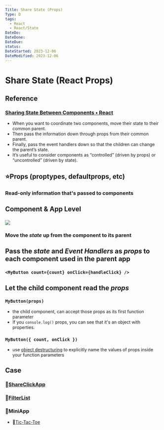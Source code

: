 ```yaml
---
Title: Share State (Props)
Type: D
tags:
  - React
  - React/State
DateDo: 
DateDone: 
DateDue: 
status: 
DateStarted: 2023-12-06
DateModified: 2023-12-06
---
```


# Share State (React Props)

## Reference

### [Sharing State Between Components • React](https://beta.reactjs.org/learn/sharing-state-between-components#recap)
- When you want to coordinate two components, move their state to their common parent.
- Then pass the information down through props from their common parent.
- Finally, pass the event handlers down so that the children can change the parent’s state.
- It’s useful to consider components as “controlled” (driven by props) or “uncontrolled” (driven by state).

## ⭐Props (proptypes, defaultprops, etc)

### Read-only information that's passed to components

## Component & App Level

### ![](Paste%20image%201701567850607image.png)

### Move the *state* up from the component to its parent

## Pass the *state* and *Event Handlers* as *props* to each component used in the parent app

### `<MyButton count={count} onClick={handleClick} />`

## Let the child component read the *props*

### `MyButton(props)`
- the child component, can accept those props as its first function parameter
- If you `console.log()` props, you can see that it's an object with properties.

### `MyButton({ count, onClick })`
- use [object destructuring](https://developer.mozilla.org/docs/Web/JavaScript/Reference/Operators/Destructuring_assignment) to explicitly name the values of props inside your function parameters

## Case

### 📌[ShareClickApp](ShareClickApp.md)

### 📌[FilterList](FilterList.md)

### 🚀MiniApp
- 📌[Tic-Tac-Toe](Tic-Tac-Toe.md)